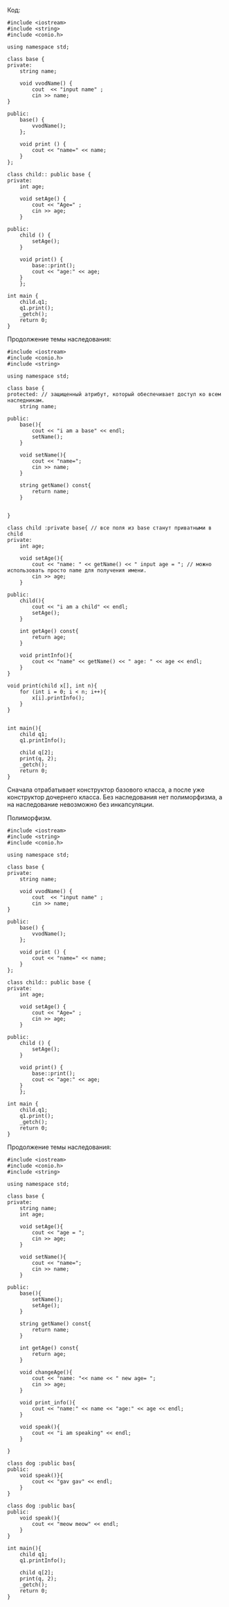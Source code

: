 Код:

	#include <iostream>
	#include <string>
	#include <conio.h>
	
	using namespace std;
	
	class base {
	private:
		string name;
		
		void vvodName() {
			cout  << "input name" ;
			cin >> name;
	}

	public:
		base() {
			vvodName();
		};
		
		void print () {
			cout << "name=" << name;
		}
	};
	
	class child:: public base {
	private:
		int age;
		
		void setAge() {
			cout << "Age=" ;
			cin >> age;
		}
	
	public:
		child () {
			setAge();
		}
	
		void print() {
			base::print();
			cout << "age:" << age;
		}
		};
	
	int main {
		child.q1;
		q1.print();
		_getch();
		return 0;
	}

Продолжение темы наследования:

	#include <iostream>
	#include <conio.h>
	#include <string>
	
	using namespace std;
	
	class base {
	protected: // защищенный атрибут, который обеспечивает доступ ко всем наследникам.
		string name;
		
	public:
		base(){
			cout << "i am a base" << endl;
			setName();
		}
		
		void setName(){
			cout << "name=";
			cin >> name;
		}
		
		string getName() const{
			return name;
		}
		
		
	}
	
	class child :private base{ // все поля из base станут приватными в child
	private:
		int age;
		
		void setAge(){
			cout << "name: " << getName() << " input age = "; // можно использовать просто name для получения имени.
			cin >> age;
		}
		
	public:
		child(){
			cout << "i am a child" << endl;
			setAge();
		}
		
		int getAge() const{
			return age;
		}
		
		void printInfo(){
			cout << "name" << getName() << " age: " << age << endl;
		}
	}
	
	void print(child x[], int n){
		for (int i = 0; i < n; i++){
			x[i].printInfo();
		}
	}
	
	
	int main(){
		child q1;
		q1.printInfo();
		
		child q[2];
		print(q, 2);
		_getch();
		return 0;
	}

Сначала отрабатывает конструктор базового класса, а после уже конструктор дочернего класса.
Без наследования нет полиморфизма, а на наследование невозможно без инкапсуляции.

Полиморфизм.

	#include <iostream>
	#include <string>
	#include <conio.h>
	
	using namespace std;
	
	class base {
	private:
		string name;
		
		void vvodName() {
			cout  << "input name" ;
			cin >> name;
	}

	public:
		base() {
			vvodName();
		};
		
		void print () {
			cout << "name=" << name;
		}
	};
	
	class child:: public base {
	private:
		int age;
		
		void setAge() {
			cout << "Age=" ;
			cin >> age;
		}
	
	public:
		child () {
			setAge();
		}
	
		void print() {
			base::print();
			cout << "age:" << age;
		}
		};
	
	int main {
		child.q1;
		q1.print();
		_getch();
		return 0;
	}

Продолжение темы наследования:

	#include <iostream>
	#include <conio.h>
	#include <string>
	
	using namespace std;
	
	class base {
	private:
		string name;
		int age;
		
		void setAge(){
			cout << "age = ";
			cin >> age;
		}
		
		void setName(){
			cout << "name=";
			cin >> name;
		}
		
	public:
		base(){
			setName();
			setAge();
		}
		
		string getName() const{
			return name;
		}
		
		int getAge() const{
			return age;
		}
		
		void changeAge(){
			cout << "name: "<< name << " new age= ";
			cin >> age;
		}
		
		void print_info(){
			cout << "name:" << name << "age:" << age << endl;
		}
		
		void speak(){
			cout << "i am speaking" << endl;
		}
		
	}
	
	class dog :public bas{
	public:
		void speak()}{
			cout << "gav gav" << endl;
		}
	}
	
	class dog :public bas{
	public:
		void speak(){
			cout << "meow meow" << endl;
		}
	}
	
	int main(){
		child q1;
		q1.printInfo();
		
		child q[2];
		print(q, 2);
		_getch();
		return 0;
	}